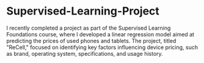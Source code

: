 # Supervised-Learning-Project
I recently completed a project as part of the Supervised Learning Foundations course, where I developed a linear regression model aimed at predicting the prices of used phones and tablets. The project, titled "ReCell," focused on identifying key factors influencing device pricing, such as brand, operating system, specifications, and usage history.
